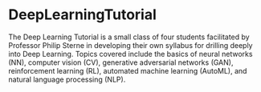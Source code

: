 # DeepLearningTutorial
The Deep Learning Tutorial is a small class of four students facilitated by Professor Philip Sterne in developing their own syllabus for drilling deeply into Deep Learning. Topics covered include the basics of neural networks (NN), computer vision (CV), generative adversarial networks (GAN), reinforcement learning (RL), automated machine learning (AutoML), and natural language processing (NLP).
